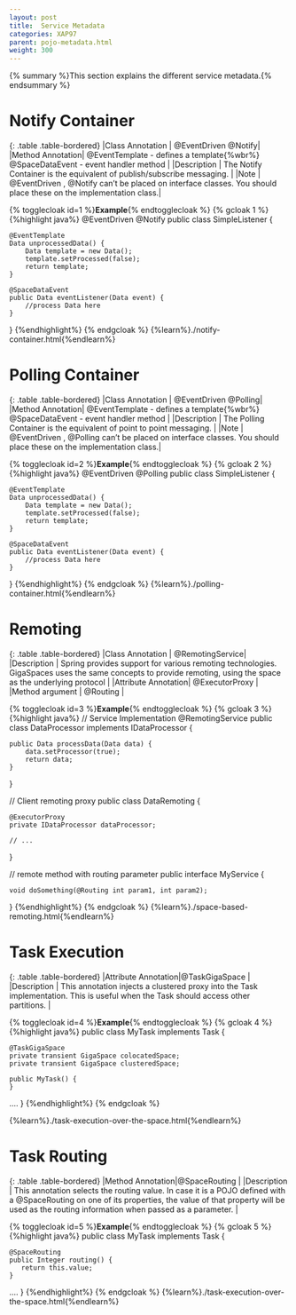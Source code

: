 ```yaml
---
layout: post
title:  Service Metadata
categories: XAP97
parent: pojo-metadata.html
weight: 300
---
```


{% summary %}This section explains the different service metadata.{% endsummary %}




# Notify Container

{: .table .table-bordered}
|Class Annotation    | @EventDriven @Notify|
|Method Annotation|  @EventTemplate - defines a template{%wbr%}  @SpaceDataEvent - event handler method |
|Description         | The Notify Container is the equivalent of  publish/subscribe messaging. |
|Note | @EventDriven , @Notify   can’t be placed on interface classes. You should place these on the implementation class.|



{% togglecloak id=1 %}**Example**{% endtogglecloak %}
{% gcloak 1 %}
{%highlight java%}
@EventDriven @Notify
public class SimpleListener {

    @EventTemplate
    Data unprocessedData() {
        Data template = new Data();
        template.setProcessed(false);
        return template;
    }

    @SpaceDataEvent
    public Data eventListener(Data event) {
        //process Data here
    }
}
{%endhighlight%}
{% endgcloak %}
{%learn%}./notify-container.html{%endlearn%}

# Polling Container

{: .table .table-bordered}
|Class Annotation    | @EventDriven @Polling|
|Method Annotation|  @EventTemplate - defines a template{%wbr%}  @SpaceDataEvent - event handler method |
|Description         | The Polling Container is the equivalent of point to point messaging. |
|Note | @EventDriven , @Polling   can’t be placed on interface classes. You should place these on the implementation class.|


{% togglecloak id=2 %}**Example**{% endtogglecloak %}
{% gcloak 2 %}
{%highlight java%}
@EventDriven @Polling
public class SimpleListener {

    @EventTemplate
    Data unprocessedData() {
        Data template = new Data();
        template.setProcessed(false);
        return template;
    }

    @SpaceDataEvent
    public Data eventListener(Data event) {
        //process Data here
    }
}
{%endhighlight%}
{% endgcloak %}
{%learn%}./polling-container.html{%endlearn%}

# Remoting

{: .table .table-bordered}
|Class Annotation    | @RemotingService|
|Description         | Spring provides support for various remoting technologies. GigaSpaces uses the same concepts to provide remoting, using the space as the underlying protocol |
|Attribute Annotation|  @ExecutorProxy  |
|Method argument     | @Routing |


{% togglecloak id=3 %}**Example**{% endtogglecloak %}
{% gcloak 3 %}
{%highlight java%}
// Service Implementation
@RemotingService
public class DataProcessor implements IDataProcessor {

    public Data processData(Data data) {
    	data.setProcessor(true);
    	return data;
    }
}

// Client remoting proxy
public class DataRemoting {

    @ExecutorProxy
    private IDataProcessor dataProcessor;

    // ...
}

// remote method with routing parameter
public interface MyService {

    void doSomething(@Routing int param1, int param2);
}
{%endhighlight%}
{% endgcloak %}
{%learn%}./space-based-remoting.html{%endlearn%}

# Task Execution

{: .table .table-bordered}
|Attribute Annotation|@TaskGigaSpace   |
|Description         | This annotation injects a clustered proxy into the Task implementation. This is useful when the Task should access other partitions.   |


{% togglecloak id=4 %}**Example**{% endtogglecloak %}
{% gcloak 4 %}
{%highlight java%}
public class MyTask implements Task<Integer>  {

    @TaskGigaSpace
    private transient GigaSpace colocatedSpace;
    private transient GigaSpace clusteredSpace;

    public MyTask() {
    }
....
}
{%endhighlight%}
{% endgcloak %}

{%learn%}./task-execution-over-the-space.html{%endlearn%}


# Task Routing

{: .table .table-bordered}
|Method Annotation|@SpaceRouting  |
|Description         | This annotation selects the routing value. In case it is a POJO defined with a @SpaceRouting on one of its properties, the value of that property will be used as the routing information when passed as a parameter.   |


{% togglecloak id=5 %}**Example**{% endtogglecloak %}
{% gcloak 5 %}
{%highlight java%}
public class MyTask implements Task<Integer>  {

    @SpaceRouting
    public Integer routing() {
       return this.value;
    }
....
}
{%endhighlight%}
{% endgcloak %}
{%learn%}./task-execution-over-the-space.html{%endlearn%}
